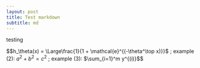 ```yaml
---
layout: post
title: Test markdown
subtitle: md
---
```


testing

$$h_\theta(x) = \Large\frac{1}{1 + \mathcal{e}^{(-\theta^\top x)}}$ ; example (2): $a^2 + b^2 = c^2$ ; example (3): $\sum_{i=1}^m y^{(i)}$$
